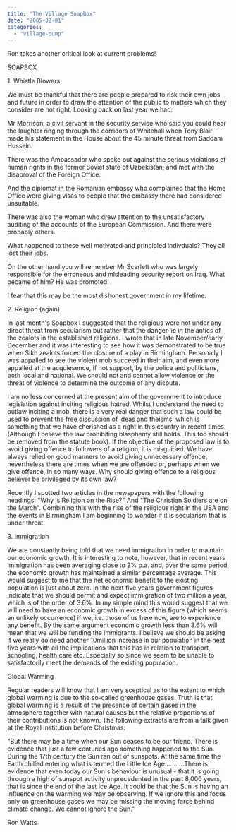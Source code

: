 ```yaml
---
title: "The Village SoapBox"
date: "2005-02-01"
categories: 
  - "village-pump"
---
```


Ron takes another critical look at current problems!

SOAPBOX

1\. Whistle Blowers

We must be thankful that there are people prepared to risk their own jobs and future in order to draw the attention of the public to matters which they consider are not right. Looking back on last year we had:

Mr Morrison, a civil servant in the security service who said you could hear the laughter ringing through the corridors of Whitehall when Tony Blair made his statement in the House about the 45 minute threat from Saddam Hussein.

There was the Ambassador who spoke out against the serious violations of human rights in the former Soviet state of Uzbekistan, and met with the disaproval of the Foreign Office.

And the diplomat in the Romanian embassy who complained that the Home Office were giving visas to people that the embassy there had considered unsuitable.

There was also the woman who drew attention to the unsatisfactory auditing of the accounts of the European Commission. And there were probably others.

What happened to these well motivated and principled indivduals? They all lost their jobs.

On the other hand you will remember Mr Scarlett who was largely responsible for the erroneous and misleading security report on Iraq. What became of him? He was promoted!

I fear that this may be the most dishonest government in my lifetime.

2\. Religion (again)

In last month's Soapbox I suggested that the religious were not under any direct threat from secularism but rather that the danger lie in the antics of the zealots in the established religions. I wrote that in late November/early December and it was interesting to see how it was demonstrated to be true when Sikh zealots forced the closure of a play in Birmingham. Personally I was appalled to see the violent mob succeed in their aim, and even more appalled at the acquiesence, if not support, by the police and politicians, both local and national. We should not and cannot allow violence or the threat of violence to determine the outcome of any dispute.

I am no less concerned at the present aim of the government to introduce legislation against inciting religious hatred. Whilst I understand the need to outlaw inciting a mob, there is a very real danger that such a law could be used to prevent the free discussion of ideas and theisms, which is something that we have cherished as a right in this country in recent times (Although I believe the law prohibiting blasphemy still holds. This too should be removed from the statute book). If the objective of the proposed law is to avoid giving offence to followers of a religion, it is misguided. We have always relied on good manners to avoid giving unnecessary offence, nevertheless there are times when we are offended or, perhaps when we give offence, in so many ways. Why should giving offence to a religious believer be privileged by its own law?

Recently I spotted two articles in the newspapers with the following headings: "Why is Religion on the Rise?" And "The Christian Soldiers are on the March". Combining this with the rise of the religious right in the USA and the events in Birmingham I am beginning to wonder if it is secularism that is under threat.

3\. Immigration

We are constantly being told that we need immigration in order to maintain our economic growth. It is interesting to note, however, that in recent years immigration has been averaging close to 2% p.a. and, over the same period, the economic growth has maintained a similar percentage average. This would suggest to me that the net economic benefit to the existing population is just about zero. In the next five years government figures indicate that we should permit and expect immigration of two million a year, which is of the order of 3.6%. In my simple mind this would suggest that we will need to have an economic growth in excess of this figure (which seems an unlikely occurrence) if we, i.e. those of us here now, are to experience any benefit. By the same argument economic growth less than 3.6% will mean that we will be funding the immigrants. I believe we should be asking if we really do need another 10million increase in our population in the next five years with all the implications that this has in relation to transport, schooling, health care etc. Especially so since we seem to be unable to satisfactorily meet the demands of the existing population.

Global Warming

Regular readers will know that I am very sceptical as to the extent to which global warming is due to the so-called greenhouse gases. Truth is that global warming is a result of the presence of certain gases in the atmosphere together with natural causes but the relative proportions of their contributions is not known. The following extracts are from a talk given at the Royal Institution before Christmas:

"But there may be a time when our Sun ceases to be our friend. There is evidence that just a few centuries ago something happened to the Sun. During the 17th century the Sun ran out of sunspots. At the same time the Earth chilled entering what is termed the Little Ice Age...........There is evidence that even today our Sun's behaviour is unusual - that it is going through a high of sunspot activity unprecedented in the past 8,000 years, that is since the end of the last Ice Age. It could be that the Sun is having an influence on the warming we may be observing. If we ignore this and focus only on greenhouse gases we may be missing the moving force behind climate change. We cannot ignore the Sun."

Ron Watts
